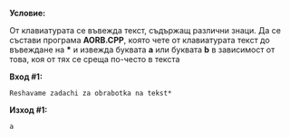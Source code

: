 **Условие:**

От клавиатурата се въвежда текст, съдържащ различни знаци. Да се състави програма **AORB.CPP**, която чете от клавиатурата текст до въвеждане на __*__ и извежда буквата **a** или буквата **b** в зависимост от това, коя от тях се среща по-често в текста

**Вход #1:**

	Reshavame zadachi za obrabotka na tekst*

**Изход #1:**

	a
